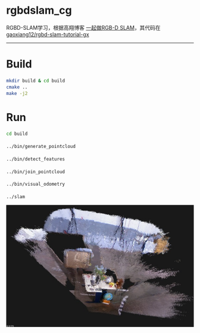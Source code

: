 # rgbdslam_cg

RGBD-SLAM学习，根据高翔博客 [一起做RGB-D SLAM](https://www.cnblogs.com/gaoxiang12/tag/%E4%B8%80%E8%B5%B7%E5%81%9ARGB-D%20SLAM/)，其代码在 [gaoxiang12/rgbd-slam-tutorial-gx](https://github.com/gaoxiang12/rgbd-slam-tutorial-gx)

-----

# Build

```sh
mkdir build & cd build
cmake ..
make -j2
```

# Run

```sh
cd build

../bin/generate_pointcloud

../bin/detect_features

../bin/join_pointcloud

../bin/visual_odometry

../slam
```

<div align="center">
  <img src="images/run_rgbdslam.jpg"/>
</div>
